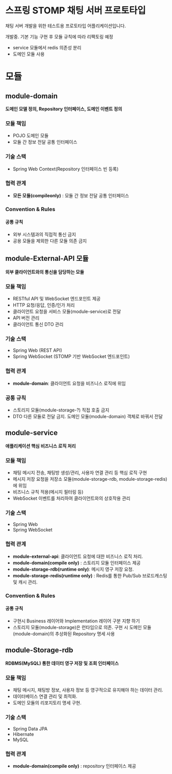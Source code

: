 # 스프링 STOMP 채팅 서버 프로토타입

채팅 서버 개발을 위한 테스트용 프로토타입 어플리케이션입니다.

개발중. 기본 기능 구현 후 모듈 규칙에 따라 리팩토링 예정

- service 모듈에서 redis 의존성 분리
- 도메인 모듈 사용

# 모듈
## module-domain
**도메인 모델 정의, Repository 인터페이스, 도메인 이벤트 정의**

### 모듈 책임
- POJO 도메인 모듈
- 모듈 간 정보 전달 공통 인터페이스

### 기술 스택
- Spring Web Context(Repository 인터페이스 빈 등록)

### 협력 관계
- **모든 모듈(compileonly)** : 모듈 간 정보 전달 공통 인터페이스

### Convention & Rules
#### 공통 규칙
- 외부 시스템과의 직접적 통신 금지
- 공용 모듈을 제외한 다른 모듈 의존 금지

## module-External-API 모듈
**외부 클라이언트와의 통신을 담당하는 모듈**

### 모듈 책임
- RESTful API 및 WebSocket 엔드포인트 제공
- HTTP 요청/응답, 인증/인가 처리
- 클라이언트 요청을 서비스 모듈(module-service)로 전달
- API 버전 관리
- 클라이언트 통신 DTO 관리

### 기술 스택
- Spring Web (REST API)
- Spring WebSocket (STOMP 기반 WebSocket 엔드포인트)

### 협력 관계
- **module-domain**: 클라이언트 요청을 비즈니스 로직에 위임

### 공통 규칙
- 스토리지 모듈(module-storage-?) 직접 호출 금지
- DTO 다른 모듈로 전달 금지. 도메인 모듈(module-domain) 객체로 바꿔서 전달

## module-service
**애플리케이션 핵심 비즈니스 로직 처리**

### 모듈 책임
- 채팅 메시지 전송, 채팅방 생성/관리, 사용자 연결 관리 등 핵심 로직 구현
- 메시지 저장 요청을 저장소 모듈(module-storage-rdb, module-storage-redis)에 위임
- 비즈니스 규칙 적용(메시지 필터링 등)
- WebSocket 이벤트를 처리하여 클라이언트와의 상호작용 관리

### 기술 스택
- Spring Web
- Spring WebSocket

### 협력 관계
- **module-external-api**: 클라이언트 요청에 대한 비즈니스 로직 처리.
- **module-domain(compile only)** : 스토리지 모듈 인터페이스 제공
- **module-storage-rdb(runtime only)**: 메시지 영구 저장 요청.
- **module-storage-redis(runtime only)** : Redis를 통한 Pub/Sub 브로드캐스팅 및 캐시 관리.

### Convention & Rules

#### 공통 규칙
- 구현시 Business 레이어와 Implementation 레이어 구분 지향 하기
- 스토리지 모듈(module-storage)은 런타임으로 의존. 구현 시 도메인 모듈(module-domain)의 추상화된 Repository 명세 사용

## module-Storage-rdb

**RDBMS(MySQL) 통한 데이터 영구 저장 및 조회 인터페이스**

### 모듈 책임
- 채팅 메시지, 채팅방 정보, 사용자 정보 등 영구적으로 유지해야 하는 데이터 관리.
- 데이터베이스 연결 관리 및 최적화.
- 도메인 모듈의 리포지토리 명세 구현.

### 기술 스택
- Spring Data JPA
- Hibernate
- MySQL

### 협력 관계
- **module-domain(compile only)** : repository 인터페이스 제공
